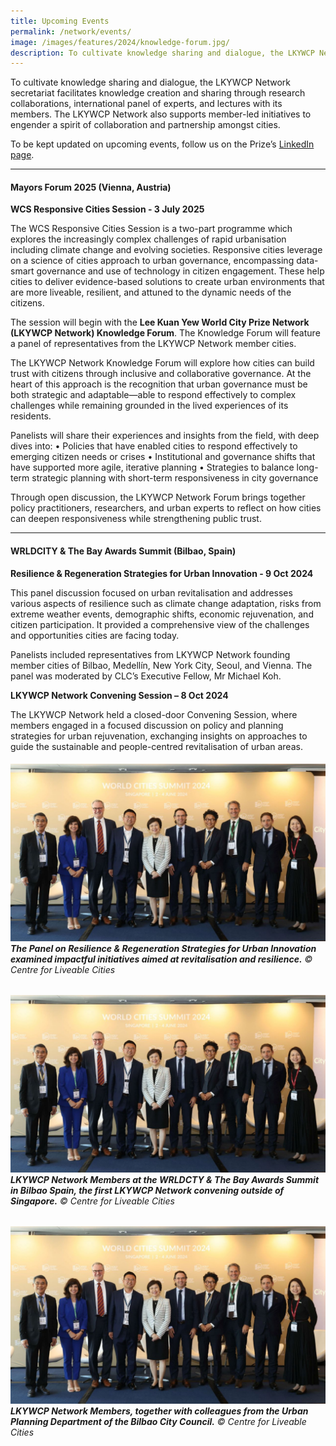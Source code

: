```yaml
---
title: Upcoming Events
permalink: /network/events/
image: /images/features/2024/knowledge-forum.jpg/
description: To cultivate knowledge sharing and dialogue, the LKYWCP Network secretariat organises events such as panels and lectures featuring its members. The LKYWCP Network also supports member-led events to engender a spirit of collaboration and partnerships amongst cities.
---
```


To cultivate knowledge sharing and dialogue, the LKYWCP Network secretariat facilitates knowledge creation and sharing through research collaborations, international panel of experts, and lectures with its members. The LKYWCP Network also supports member-led initiatives to engender a spirit of collaboration and partnership amongst cities.

To be kept updated on upcoming events, follow us on the Prize’s [LinkedIn page](https://www.linkedin.com/company/worldcityprize/).

---

#### **Mayors Forum 2025 (Vienna, Austria)**

**WCS Responsive Cities Session - 3 July 2025**

The WCS Responsive Cities Session is a two-part programme which explores the increasingly complex challenges of rapid urbanisation including climate change and evolving societies. Responsive cities leverage on a science of cities approach to urban governance, encompassing data-smart governance and use of technology in citizen engagement. These help cities to deliver evidence-based solutions to create urban environments that are more liveable, resilient, and attuned to the dynamic needs of the citizens.

The session will begin with the **Lee Kuan Yew World City Prize Network (LKYWCP Network) Knowledge Forum**. The Knowledge Forum will feature a panel of representatives from the LKYWCP Network member cities.

The LKYWCP Network Knowledge Forum will explore how cities can build trust with citizens through inclusive and collaborative governance. At the heart of this approach is the recognition that urban governance must be both strategic and adaptable—able to respond effectively to complex challenges while remaining grounded in the lived experiences of its residents.

Panelists will share their experiences and insights from the field, with deep dives into:
•	Policies that have enabled cities to respond effectively to emerging citizen needs or crises
•	Institutional and governance shifts that have supported more agile, iterative planning
•	Strategies to balance long-term strategic planning with short-term responsiveness in city governance

Through open discussion, the LKYWCP Network Forum brings together policy practitioners, researchers, and urban experts to reflect on how cities can deepen responsiveness while strengthening public trust.

---

#### **WRLDCITY & The Bay Awards Summit (Bilbao, Spain)**

**Resilience & Regeneration Strategies for Urban Innovation - 9 Oct 2024**

This panel discussion focused on urban revitalisation and addresses various aspects of resilience such as climate change adaptation, risks from extreme weather events, demographic shifts, economic rejuvenation, and citizen participation. It provided a comprehensive view of the challenges and opportunities cities are facing today.

Panelists included representatives from LKYWCP Network founding member cities of Bilbao, Medellín, New York City, Seoul, and Vienna. The panel was moderated by CLC’s Executive Fellow, Mr Michael Koh.

**LKYWCP Network Convening Session – 8 Oct 2024**

The LKYWCP Network held a closed-door Convening Session, where members engaged in a focused discussion on policy and planning strategies for urban rejuvenation, exchanging insights on approaches to guide the sustainable and people-centred revitalisation of urban areas.

###### ![Knowledge Forum](/images/features/2024/knowledge-forum.jpg)**The Panel on Resilience & Regeneration Strategies for Urban Innovation examined impactful initiatives aimed at revitalisation and resilience.** © Centre for Liveable Cities

###### ![Knowledge Forum](/images/features/2024/knowledge-forum.jpg)**LKYWCP Network Members at the WRLDCTY & The Bay Awards Summit in Bilbao Spain, the first LKYWCP Network convening outside of Singapore.** © Centre for Liveable Cities

###### ![Knowledge Forum](/images/features/2024/knowledge-forum.jpg)**LKYWCP Network Members, together with colleagues from the Urban Planning Department of the Bilbao City Council.** © Centre for Liveable Cities
